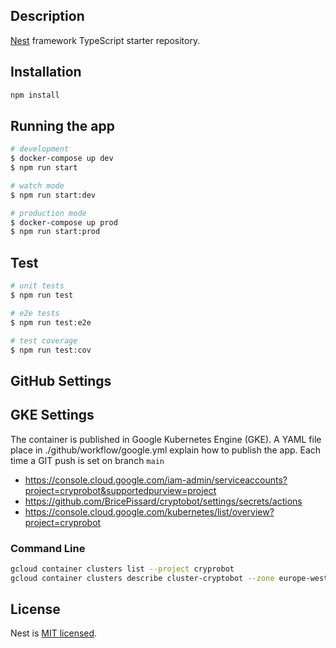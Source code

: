 ## Description

[Nest](https://github.com/nestjs/nest) framework TypeScript starter repository.

## Installation

```bash
npm install
```

## Running the app

```bash
# development
$ docker-compose up dev
$ npm run start

# watch mode
$ npm run start:dev

# production mode
$ docker-compose up prod
$ npm run start:prod
```

## Test

```bash
# unit tests
$ npm run test

# e2e tests
$ npm run test:e2e

# test coverage
$ npm run test:cov
```

## GitHub Settings

## GKE Settings

The container is published in Google Kubernetes Engine (GKE).
A YAML file place in ./github/workflow/google.yml
explain how to publish the app.
Each time a GIT push is set on branch `main`

- <https://console.cloud.google.com/iam-admin/serviceaccounts?project=cryprobot&supportedpurview=project>
- <https://github.com/BricePissard/cryptobot/settings/secrets/actions>
- <https://console.cloud.google.com/kubernetes/list/overview?project=cryprobot>

### Command Line

```bash
gcloud container clusters list --project cryprobot
gcloud container clusters describe cluster-cryptobot --zone europe-west1-b
```

## License

Nest is [MIT licensed](LICENSE).
